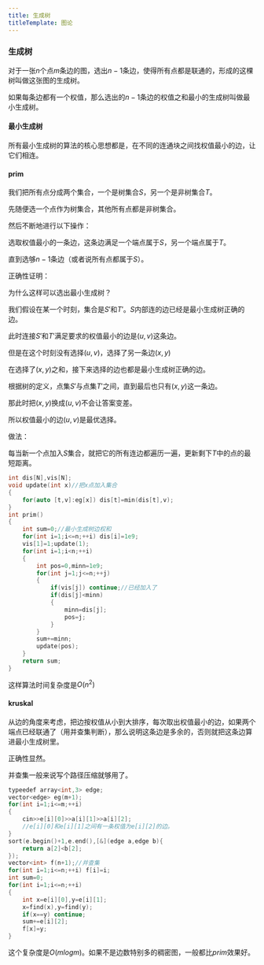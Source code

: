 ```yaml
---
title: 生成树
titleTemplate: 图论
---
```


### 生成树

对于一张$n$个点$m$条边的图，选出$n-1$条边，使得所有点都是联通的，形成的这棵树叫做这张图的生成树。

如果每条边都有一个权值，那么选出的$n-1$条边的权值之和最小的生成树叫做最小生成树。

#### 最小生成树

所有最小生成树的算法的核心思想都是，在不同的连通块之间找权值最小的边，让它们相连。

#### prim

我们把所有点分成两个集合，一个是树集合$S$，另一个是非树集合$T$。

先随便选一个点作为树集合，其他所有点都是非树集合。

然后不断地进行以下操作：

选取权值最小的一条边，这条边满足一个端点属于$S$，另一个端点属于$T$。

直到选够$n-1$条边（或者说所有点都属于$S$）。

正确性证明：

为什么这样可以选出最小生成树？

我们假设在某一个时刻，集合是$S'$和$T'$。$S$内部连的边已经是最小生成树正确的边。

此时连接$S'$和$T'$满足要求的权值最小的边是$(u,v)$这条边。

但是在这个时刻没有选择$(u,v)$，选择了另一条边$(x,y)$

在选择了$(x,y)$之和，接下来选择的边也都是最小生成树正确的边。

根据树的定义，点集$S'$与点集$T'$之间，直到最后也只有$(x,y)$这一条边。

那此时把$(x,y)$换成$(u,v)$不会让答案变差。

所以权值最小的边$(u,v)$是最优选择。

做法：

每当新一个点加入$S$集合，就把它的所有连边都遍历一遍，更新剩下$T$中的点的最短距离。

```cpp
int dis[N],vis[N];
void update(int x)//把x点加入集合
{
	for(auto [t,v]:eg[x]) dis[t]=min(dis[t],v);
}
int prim()
{
	int sum=0;//最小生成树边权和
	for(int i=1;i<=n;++i) dis[i]=1e9;
    vis[1]=1;update(1);
    for(int i=1;i<n;++i)
    {
        int pos=0,minn=1e9;
        for(int j=1;j<=n;++j)
        {
            if(vis[j]) continue;//已经加入了
            if(dis[j]<minn)
            {
                minn=dis[j];
                pos=j;
            }
        }
        sum+=minn;
        update(pos);
    }
    return sum;
}
```

这样算法时间复杂度是$O(n^2)$

#### kruskal

从边的角度来考虑，把边按权值从小到大排序，每次取出权值最小的边，如果两个端点已经联通了（用并查集判断），那么说明这条边是多余的，否则就把这条边算进最小生成树里。

正确性显然。

并查集一般来说写个路径压缩就够用了。

```cpp
typeedef array<int,3> edge;
vector<edge> eg(m+1);
for(int i=1;i<=m;++i)
{
    cin>>e[i][0]>>a[i][1]>>a[i][2];
    //e[i][0]和e[i][1]之间有一条权值为e[i][2]的边。
}
sort(e.begin()+1,e.end(),[&](edge a,edge b){
	return a[2]<b[2];
});
vector<int> f(n+1);//并查集
for(int i=1;i<=n;++i) f[i]=i;
int sum=0;
for(int i=1;i<=n;++i)
{
    int x=e[i][0],y=e[i][1];
    x=find(x),y=find(y);
    if(x==y) continue;
    sum+=e[i][2];
    f[x]=y;
}
```

这个复杂度是$O(mlogm)$。如果不是边数特别多的稠密图，一般都比$prim$效果好。

